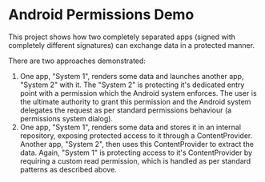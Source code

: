 # Android Permissions Demo

This project shows how two completely separated apps (signed with completely different signatures) can exchange data in a protected manner.

There are two approaches demonstrated:

1. One app, "System 1", renders some data and launches another app, "System 2" with it. The "System 2" is protecting it's dedicated entry point with a permission which the Android system enforces. The user is the ultimate authority to grant this permission and the Android system delegates the request as per standard permissions behaviour (a permissions system dialog).
2. One app, "System 1", renders some data and stores it in an internal repository, exposing protected access to it through a ContentProvider. Another app, "System 2", then uses this ContentProvider to extract the data. Again, "System 1" is protecting access to it's ContentProvider by requiring a custom read permission, which is handled as per standard patterns as described above.

